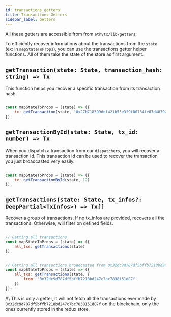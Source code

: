 ```yaml
---
id: transactions_getters
title: Transactions Getters
sidebar_label: Getters
---
```


All these getters are accessible from from `ethvtx/lib/getters`;

To efficiently recover informations about the transactions from the `state` (ex: in `mapStateToProps`), you can use the transactions getter helper functions. All of them take the state of the store as first argument.

## `getTransaction(state: State, transaction_hash: string) => Tx`

This function helps you recover a specific transaction from its transaction hash.

```jsx

const mapStateToProps = (state) => ({
    tx: getTransaction(state, '0x27b7183996df421b55e3f9f00734fe07d40792630a37040362917efd50101ee9')
});

```

## `getTransactionById(state: State, tx_id: number) => Tx`

When you dispatch a transaction from our `dispatchers`, you will recover a transaction id. This transaction id can be used to recover the transaction you just broadcasted very easily.

```jsx

const mapStateToProps = (state) => ({
    tx: getTransactionById(state, 12)
});

```

## `getTransactions(state: State, tx_infos?: DeepPartial<TxInfos>) => Tx[]`

Recover a group of transactions. If no tx_infos are provided, recovers all the transactions.
Otherwise, will filter on defined fields.

```jsx

// Getting all transactions
const mapStateToProps = (state) => ({
    all_txs: getTransactions(state)
});

```

```jsx

// Getting all transactions broadcasted from 0x32dc9d787df5bffb7218bd247c7bc7838151d87f
const mapStateToProps = (state) => ({
    all_txs: getTransactions(state, {
        from: '0x32dc9d787df5bffb7218bd247c7bc7838151d87f'
    })
});

```

/!\ This is only a getter, it will not fetch all the transactions ever made by `0x32dc9d787df5bffb7218bd247c7bc7838151d87f` on the blockchain, only the ones currently stored in the redux store.

